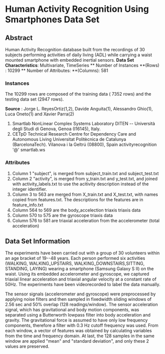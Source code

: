 
# Human Activity Recognition Using Smartphones Data Set
## Abstract
Human Activity Recognition database built from the recordings of 30 subjects performing activities
of daily living (ADL) while carrying a waist mounted smartphone with embedded inertial sensors.
**Data Set Characteristics**: Multivariate, TimeSeries
** Number of Instances **(Rows) : 10299
** Number of Attributes: **(Columns): 581 

### Instances 
The 10299 rows are composed of the training data ( 7352 rows) and the testing data set (2947 rows). 

**Source** :
Jorge L. ReyesOrtiz(1,2), Davide Anguita(1), Alessandro Ghio(1), Luca Oneto(1) and Xavier Parra(2)
1. Smartlab NonLinear Complex Systems Laboratory
DITEN -- Università degli Studi di Genova, Genoa (I16145), Italy.
2. CETpD Technical Research Centre for Dependency Care and Autonomous Living
Universitat Politècnica de Catalunya (BarcelonaTech). Vilanova i la Geltrú (08800), Spain
activityrecognition '@' smartlab.ws

### Attributes 
1. Column 1 "subject", is merged from subject_train.txt and subject_test.txt 
2. Column 2 "activity", is merged from y_train.txt and y_test.txt, and joined with activity_labels.txt to use the acitivity description instead of the integer identifier. 
3. Column 3 to 563 are merged from X_train.txt and X_test.txt, with names copied from features.txt. The descriptions for the features are in feature_info.txt 
4. Column 564 to 569 are the body_accelection triaxis triaxis data 
5. Column 570 to 575 are the gyroscope triaxis data
5. Column 576 to 581 are triaxial acceleration from the accelerometer (total acceleration)
 
## Data Set Information
The experiments have been carried out with a group of 30 volunteers within an age bracket of 19--48 years.
Each person performed six activities (WALKING, WALKING_UPSTAIRS, WALKING_DOWNSTAIRS,SITTING, STANDING, LAYING) wearing a smartphone (Samsung Galaxy S II) on the waist. Using its embedded accelerometer and gyroscope, we captured triaxial
linear acceleration and triaxial angular velocity at a constant rate of 50Hz. The experiments have been videorecorded
to label the data manually.

The sensor signals (accelerometer and gyroscope) were preprocessed by applying noise filters and then sampled in fixedwidth
sliding windows of 2.56 sec and 50% overlap (128 readings/window). The sensor acceleration signal, which has gravitational and body motion components, was separated using a Butterworth lowpass filter into body acceleration and gravity. The gravitational force is assumed to have only low frequency components, therefore a filter with 0.3 Hz cutoff frequency was used. From each window, a vector of features was obtained by calculating variables from the time and frequency domain. At last, the 128 samples in the same window are applied "mean" and "standard deviation", and only these 2 values are preserved.










